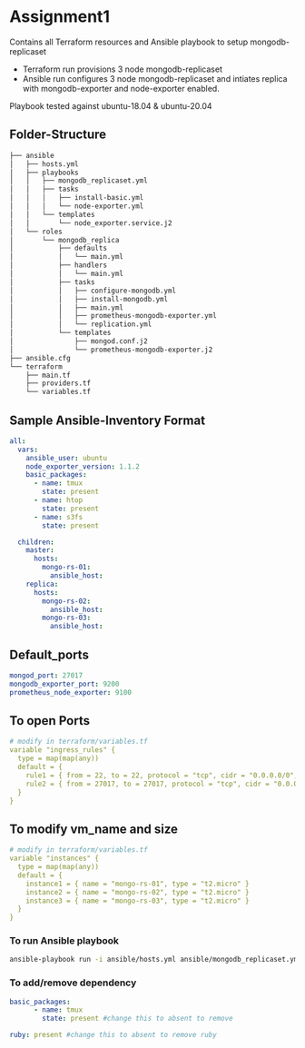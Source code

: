 # Assignment1

Contains all Terraform resources and Ansible playbook to setup mongodb-replicaset

- Terraform run provisions 3 node mongodb-replicaset
- Ansible run configures 3 node mongodb-replicaset and intiates replica with mongodb-exporter and node-exporter enabled.

Playbook tested against ubuntu-18.04 & ubuntu-20.04

## Folder-Structure

```txt
├── ansible
│   ├── hosts.yml
│   ├── playbooks
│   │   ├── mongodb_replicaset.yml
│   │   ├── tasks
│   │   │   ├── install-basic.yml
│   │   │   └── node-exporter.yml
│   │   └── templates
│   │       └── node_exporter.service.j2
│   └── roles
│       └── mongodb_replica
│           ├── defaults
│           │   └── main.yml
│           ├── handlers
│           │   └── main.yml
│           ├── tasks
│           │   ├── configure-mongodb.yml
│           │   ├── install-mongodb.yml
│           │   ├── main.yml
│           │   ├── prometheus-mongodb-exporter.yml
│           │   └── replication.yml
│           └── templates
│               ├── mongod.conf.j2
│               └── prometheus-mongodb-exporter.j2
├── ansible.cfg
└── terraform
    ├── main.tf
    ├── providers.tf
    └── variables.tf
```

## Sample Ansible-Inventory Format

```yml
all:
  vars:
    ansible_user: ubuntu
    node_exporter_version: 1.1.2
    basic_packages:
      - name: tmux
        state: present
      - name: htop
        state: present
      - name: s3fs
        state: present

  children:
    master:
      hosts:
        mongo-rs-01:
          ansible_host:
    replica:
      hosts:
        mongo-rs-02:
          ansible_host:
        mongo-rs-03:
          ansible_host:
```

## Default_ports

```yml
mongod_port: 27017
mongodb_exporter_port: 9200
prometheus_node_exporter: 9100
```

## To open Ports

```yml
# modify in terraform/variables.tf
variable "ingress_rules" {
  type = map(map(any))
  default = {
    rule1 = { from = 22, to = 22, protocol = "tcp", cidr = "0.0.0.0/0", description = "ssh" }
    rule2 = { from = 27017, to = 27017, protocol = "tcp", cidr = "0.0.0.0/0", description = "mongodb" }
  }
}
```

## To modify vm_name and size 

```yml
# modify in terraform/variables.tf
variable "instances" {
  type = map(map(any))
  default = {
    instance1 = { name = "mongo-rs-01", type = "t2.micro" }
    instance2 = { name = "mongo-rs-02", type = "t2.micro" }
    instance3 = { name = "mongo-rs-03", type = "t2.micro" }
  }
}
```

### To run Ansible playbook

```sh
ansible-playbook run -i ansible/hosts.yml ansible/mongodb_replicaset.yml
```

### To add/remove dependency

```yml
basic_packages:
      - name: tmux
        state: present #change this to absent to remove

ruby: present #change this to absent to remove ruby
```
